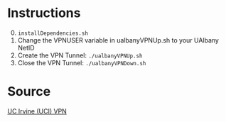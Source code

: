 # Instructions

0. `installDependencies.sh`
1. Change the VPNUSER variable in ualbanyVPNUp.sh to your UAlbany NetID
2. Create the VPN Tunnel: `./ualbanyVPNUp.sh`
2. Close the VPN Tunnel: `./ualbanyVPNDown.sh`

# Source
[UC Irvine (UCI) VPN](http://www.socsci.uci.edu/~jstern/uci_vpn_ubuntu/ubuntu-openconnect-uci-instructions.html)
